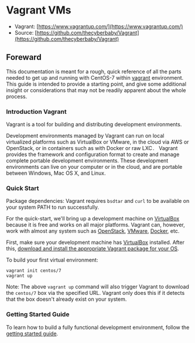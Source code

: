 # Vagrant VMs

- Vagrant: [https://www.vagrantup.com/](https://www.vagrantup.com/)
- Source: [https://github.com/thecyberbaby/Vagrant](https://github.com/thecyberbaby/Vagrant)

## Foreward

This documentation is meant for a rough, quick reference of all the parts needed to get up and running with
CentOS-7 within [vagrant](https://www.vagrantup.com/) environment.
This guide is intended to provide a starting point, and give some additional insight or considerations that may not be readily apparent about the whole process.

### Introduction Vagrant

Vagrant is a tool for building and distributing development environments.

Development environments managed by Vagrant can run on local virtualized
platforms such as VirtualBox or VMware, in the cloud via AWS or OpenStack,
or in containers such as with Docker or raw LXC`. `
Vagrant provides the framework and configuration format to create and
manage complete portable development environments. These development
environments can live on your computer or in the cloud, and are portable
between Windows, Mac OS X, and Linux.

### Quick Start

Package dependencies: Vagrant requires `bsdtar` and `curl` to be available on
your system PATH to run successfully.

For the quick-start, we'll bring up a development machine on
[VirtualBox](https://www.virtualbox.org/) because it is free and works
on all major platforms. Vagrant can, however, work with almost any
system such as [OpenStack](https://www.openstack.org/), [VMware](https://www.vmware.com/), [Docker](https://docs.docker.com/), etc.

First, make sure your development machine has
[VirtualBox](https://www.virtualbox.org/)
installed. After this,
[download and install the appropriate Vagrant package for your OS](https://www.vagrantup.com/downloads.html).

To build your first virtual environment:

    vagrant init centos/7
    vagrant up

Note: The above `vagrant up` command will also trigger Vagrant to download the
`centos/7` box via the specified URL. Vagrant only does this if it detects that
the box doesn't already exist on your system.

### Getting Started Guide

To learn how to build a fully functional development environment, follow the
[getting started guide](https://www.vagrantup.com/docs/getting-started).
